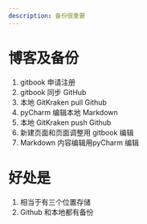 ```yaml
---
description: 备份很重要
---
```


# 博客及备份

1. gitbook 申请注册
2. gitbook 同步 GitHub
3. 本地 GitKraken pull Github
4. pyCharm 编辑本地 Markdown
5. 本地 GitKraken push Github
6. 新建页面和页面调整用 gitbook 编辑
7. Markdown 内容编辑用pyCharm 编辑

# 好处是

1. 相当于有三个位置存储
2. Github 和本地都有备份
